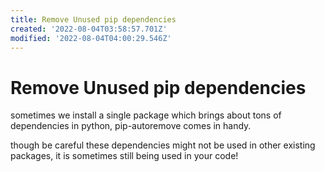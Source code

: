 ```yaml
---
title: Remove Unused pip dependencies
created: '2022-08-04T03:58:57.701Z'
modified: '2022-08-04T04:00:29.546Z'
---
```


# Remove Unused pip dependencies

sometimes we install a single package which brings about tons of dependencies in python, pip-autoremove comes in handy.

though be careful these dependencies might not be used in other existing packages, it is sometimes still being used in your code!
